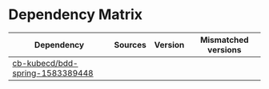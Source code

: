 # Dependency Matrix

Dependency | Sources | Version | Mismatched versions
---------- | ------- | ------- | -------------------
[cb-kubecd/bdd-spring-1583389448](https://github.com/cb-kubecd/bdd-spring-1583389448.git) |  | []() | 
